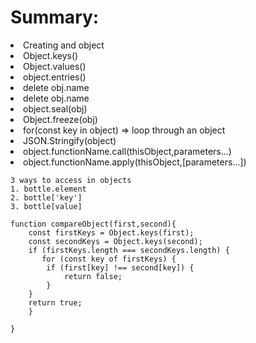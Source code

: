 # Summary:
<li>Creating and object</li>
<li>Object.keys()</li>
<li>Object.values()</li>
<li>object.entries()</li>
<li>delete obj.name</li>
<li>delete obj.name</li>
<li>object.seal(obj)</li>
<li>Object.freeze(obj)</li>
<li>for(const key in object) => loop through an object</li>
<li>JSON.Stringify(object)</li>
<li>object.functionName.call(thisObject,parameters...)</li>
<li>object.functionName.apply(thisObject,[parameters...])</li>
 

```
3 ways to access in objects
1. bottle.element
2. bottle['key']
3. bottle[value]
```
```
function compareObject(first,second){
    const firstKeys = Object.keys(first);
    const secondKeys = Object.keys(second);
    if (firstKeys.length === secondKeys.length) {
       for (const key of firstKeys) {
        if (first[key] !== second[key]) {
            return false;
        } 
    }
    return true;
    }

}
```

